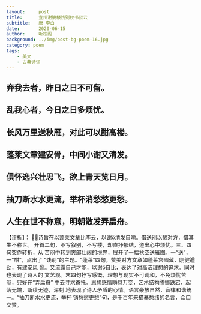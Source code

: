 ```yaml
---
layout:     post
title:      宣州谢朓楼饯别校书叔云
subtitle:   唐 李白
date:       2020-06-15
author:     听松阁
background: ../img/post-bg-poem-16.jpg
category: poem
tags:
    - 美文
    - 古典诗词
---
```


## 弃我去者，昨日之日不可留。   
## 乱我心者，今日之日多烦忧。   
## 长风万里送秋雁，对此可以酣高楼。   
## 蓬莱文章建安骨，中间小谢又清发。   
## 俱怀逸兴壮思飞，欲上青天览日月。   
## 抽刀断水水更流，举杯消愁愁更愁。   
## 人生在世不称意，明朝散发弄扁舟。 


【评析】： 诗旨在以蓬莱文章比李云，以谢清发自喻。借送别以赞对方，惜其生不称世。 开首二句，不写叙别，不写楼，却直抒郁结，道出心中烦忧。三、四句突作转折，从 苦闷中转到爽郎壮阔的境界，展开了一幅秋空送雁图。一“送”，一“酣”，点出了 “饯别”的主题。“蓬莱”四句，赞美对方文章如蓬莱宫幽藏，刚健遒劲，有建安风 骨。又流露自己才能，以谢自比，表达了对高洁理想的追求。同时也表现了诗人的 文艺观。末四句抒写感慨，理想与现实不可调和，不免烦忧苦闷，只好在“弄扁舟” 中去寻求寄托。思想感情瞬息万变，艺术结构腾挪跌宕，起落无端，断续无迹，深刻 地表现了诗人矛盾的心情。语言豪放自然，音律和谐统一。“抽刀断水水更流，举杯 销愁愁更愁”句，是千百年来描摹愁绪的名言，众口交赞。

